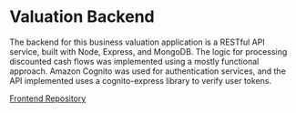 # Valuation Backend

The backend for this business valuation application is a RESTful API service, built with Node, Express, and MongoDB. The logic for processing discounted cash flows was implemented using a mostly functional approach. Amazon Cognito was used for authentication services, and the API implemented uses a cognito-express library to verify user tokens. 

[Frontend Repository](https://github.com/cdifranco1/valuation)
